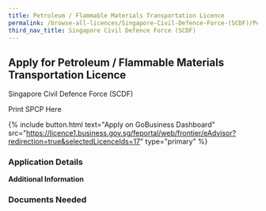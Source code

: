 ```yaml
---
title: Petroleum / Flammable Materials Transportation Licence
permalink: /browse-all-licences/Singapore-Civil-Defence-Force-(SCDF)/Petroleum---Flammable-Materials-Transportation-Licence
third_nav_title: Singapore Civil Defence Force (SCDF)
---
```


## Apply for Petroleum / Flammable Materials Transportation Licence

Singapore Civil Defence Force (SCDF)

Print SPCP Here


{% include button.html text="Apply on GoBusiness Dashboard" src="https://licence1.business.gov.sg/feportal/web/frontier/eAdvisor?redirection=true&selectedLicenceIds=17" type="primary" %}

### Application Details

**Additional Information**

### Documents Needed

